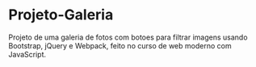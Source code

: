 # Projeto-Galeria
Projeto de uma galeria de fotos com botoes para filtrar imagens usando Bootstrap, jQuery e Webpack, feito no curso de web moderno com JavaScript.

